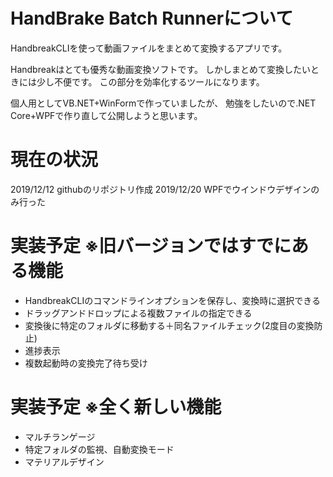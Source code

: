# HandBrake Batch Runnerについて
HandbreakCLIを使って動画ファイルをまとめて変換するアプリです。

Handbreakはとても優秀な動画変換ソフトです。
しかしまとめて変換したいときには少し不便です。
この部分を効率化するツールになります。

個人用としてVB.NET+WinFormで作っていましたが、
勉強をしたいので.NET Core+WPFで作り直して公開しようと思います。

# 現在の状況
2019/12/12 githubのリポジトリ作成
2019/12/20 WPFでウインドウデザインのみ行った

# 実装予定 ※旧バージョンではすでにある機能
- HandbreakCLIのコマンドラインオプションを保存し、変換時に選択できる
- ドラッグアンドドロップによる複数ファイルの指定できる
- 変換後に特定のフォルダに移動する＋同名ファイルチェック(2度目の変換防止)
- 進捗表示
- 複数起動時の変換完了待ち受け

# 実装予定 ※全く新しい機能
- マルチランゲージ
- 特定フォルダの監視、自動変換モード
- マテリアルデザイン
